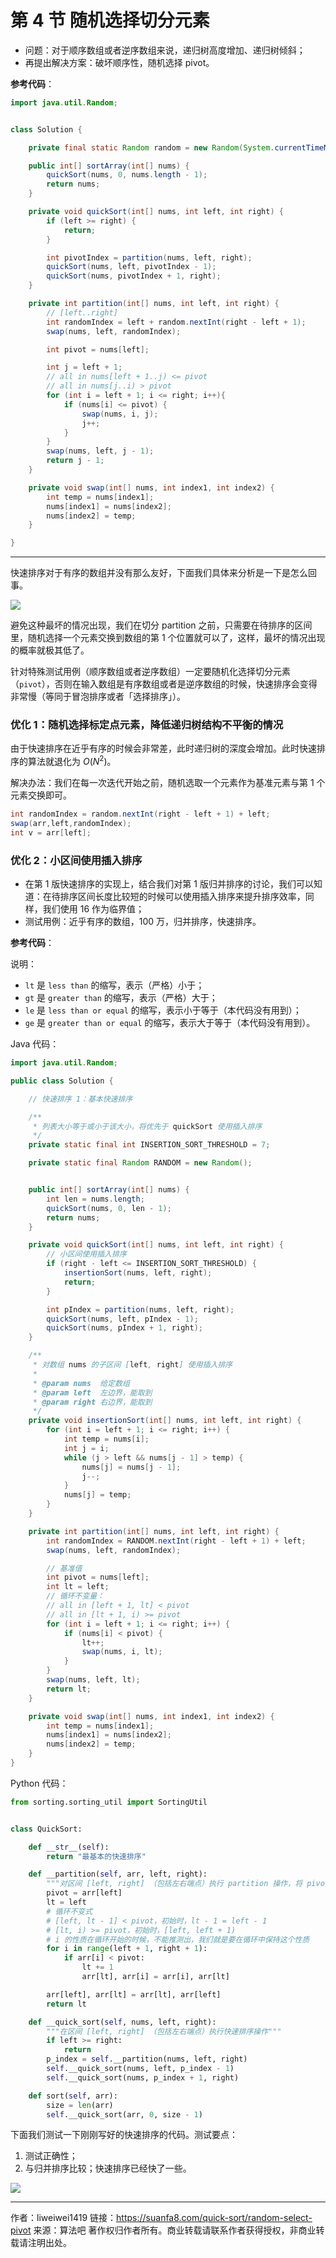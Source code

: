 # 第 4 节 随机选择切分元素

- 问题：对于顺序数组或者逆序数组来说，递归树高度增加、递归树倾斜；
- 再提出解决方案：破坏顺序性，随机选择 pivot。

**参考代码**：


```java
import java.util.Random;


class Solution {

    private final static Random random = new Random(System.currentTimeMillis());

    public int[] sortArray(int[] nums) {
        quickSort(nums, 0, nums.length - 1);
        return nums;
    }

    private void quickSort(int[] nums, int left, int right) {
        if (left >= right) {
            return;
        }

        int pivotIndex = partition(nums, left, right);
        quickSort(nums, left, pivotIndex - 1);
        quickSort(nums, pivotIndex + 1, right);
    }

    private int partition(int[] nums, int left, int right) {
        // [left..right]
        int randomIndex = left + random.nextInt(right - left + 1);
        swap(nums, left, randomIndex);

        int pivot = nums[left];

        int j = left + 1;
        // all in nums[left + 1..j) <= pivot
        // all in nums[j..i) > pivot
        for (int i = left + 1; i <= right; i++){
            if (nums[i] <= pivot) {
                swap(nums, i, j);
                j++;
            }
        }
        swap(nums, left, j - 1);
        return j - 1;
    }

    private void swap(int[] nums, int index1, int index2) {
        int temp = nums[index1];
        nums[index1] = nums[index2];
        nums[index2] = temp;
    }

}
```


---

快速排序对于有序的数组并没有那么友好，下面我们具体来分析是一下是怎么回事。

![](https://suanfa8-1252206550.cos.ap-shanghai.myqcloud.com/suanfa8/1d04cdb7-4c9b-41f6-88d1-8c8988b1041a.jpg)

避免这种最坏的情况出现，我们在切分 partition 之前，只需要在待排序的区间里，随机选择一个元素交换到数组的第 1 个位置就可以了，这样，最坏的情况出现的概率就极其低了。

针对特殊测试用例（顺序数组或者逆序数组）一定要随机化选择切分元素（`pivot`），否则在输入数组是有序数组或者是逆序数组的时候，快速排序会变得非常慢（等同于冒泡排序或者「选择排序」）。

### 优化 1：随机选择标定点元素，降低递归树结构不平衡的情况

由于快速排序在近乎有序的时候会非常差，此时递归树的深度会增加。此时快速排序的算法就退化为 $O(N^2)$。

解决办法：我们在每一次迭代开始之前，随机选取一个元素作为基准元素与第 1 个元素交换即可。

```java
int randomIndex = random.nextInt(right - left + 1) + left;
swap(arr,left,randomIndex);
int v = arr[left];
```

### 优化 2：小区间使用插入排序

- 在第 1 版快速排序的实现上，结合我们对第 1 版归并排序的讨论，我们可以知道：在待排序区间长度比较短的时候可以使用插入排序来提升排序效率，同样，我们使用 $16$ 作为临界值；
- 测试用例：近乎有序的数组，100 万，归并排序，快速排序。

**参考代码**：

说明：

- `lt` 是 `less than` 的缩写，表示（严格）小于；
- `gt` 是 `greater than` 的缩写，表示（严格）大于；
- `le` 是 `less than or equal` 的缩写，表示小于等于（本代码没有用到）；
- `ge` 是 `greater than or equal` 的缩写，表示大于等于（本代码没有用到）。

Java 代码：

```java
import java.util.Random;

public class Solution {

    // 快速排序 1：基本快速排序

    /**
     * 列表大小等于或小于该大小，将优先于 quickSort 使用插入排序
     */
    private static final int INSERTION_SORT_THRESHOLD = 7;

    private static final Random RANDOM = new Random();


    public int[] sortArray(int[] nums) {
        int len = nums.length;
        quickSort(nums, 0, len - 1);
        return nums;
    }

    private void quickSort(int[] nums, int left, int right) {
        // 小区间使用插入排序
        if (right - left <= INSERTION_SORT_THRESHOLD) {
            insertionSort(nums, left, right);
            return;
        }

        int pIndex = partition(nums, left, right);
        quickSort(nums, left, pIndex - 1);
        quickSort(nums, pIndex + 1, right);
    }

    /**
     * 对数组 nums 的子区间 [left, right] 使用插入排序
     *
     * @param nums  给定数组
     * @param left  左边界，能取到
     * @param right 右边界，能取到
     */
    private void insertionSort(int[] nums, int left, int right) {
        for (int i = left + 1; i <= right; i++) {
            int temp = nums[i];
            int j = i;
            while (j > left && nums[j - 1] > temp) {
                nums[j] = nums[j - 1];
                j--;
            }
            nums[j] = temp;
        }
    }

    private int partition(int[] nums, int left, int right) {
        int randomIndex = RANDOM.nextInt(right - left + 1) + left;
        swap(nums, left, randomIndex);

        // 基准值
        int pivot = nums[left];
        int lt = left;
        // 循环不变量：
        // all in [left + 1, lt] < pivot
        // all in [lt + 1, i) >= pivot
        for (int i = left + 1; i <= right; i++) {
            if (nums[i] < pivot) {
                lt++;
                swap(nums, i, lt);
            }
        }
        swap(nums, left, lt);
        return lt;
    }

    private void swap(int[] nums, int index1, int index2) {
        int temp = nums[index1];
        nums[index1] = nums[index2];
        nums[index2] = temp;
    }
}
```

Python 代码：

```python
from sorting.sorting_util import SortingUtil


class QuickSort:

    def __str__(self):
        return "最基本的快速排序"

    def __partition(self, arr, left, right):
        """对区间 [left, right] （包括左右端点）执行 partition 操作，将 pivot 挪到它最终应该在的位置"""
        pivot = arr[left]
        lt = left
        # 循环不变式
        # [left, lt - 1] < pivot，初始时，lt - 1 = left - 1
        # [lt, i) >= pivot，初始时，[left, left + 1)
        # i 的性质在循环开始的时候，不能推测出，我们就是要在循环中保持这个性质
        for i in range(left + 1, right + 1):
            if arr[i] < pivot:
                lt += 1
                arr[lt], arr[i] = arr[i], arr[lt]

        arr[left], arr[lt] = arr[lt], arr[left]
        return lt

    def __quick_sort(self, nums, left, right):
        """在区间 [left, right] （包括左右端点）执行快速排序操作"""
        if left >= right:
            return
        p_index = self.__partition(nums, left, right)
        self.__quick_sort(nums, left, p_index - 1)
        self.__quick_sort(nums, p_index + 1, right)

    def sort(self, arr):
        size = len(arr)
        self.__quick_sort(arr, 0, size - 1)
```

下面我们测试一下刚刚写好的快速排序的代码。测试要点：

1. 测试正确性；
2. 与归并排序比较；快速排序已经快了一些。

![](https://suanfa8-1252206550.cos.ap-shanghai.myqcloud.com/suanfa8/b6299046-88b9-462f-874a-5f28a99d9881.jpg)



---

作者：liweiwei1419
链接：https://suanfa8.com/quick-sort/random-select-pivot
来源：算法吧
著作权归作者所有。商业转载请联系作者获得授权，非商业转载请注明出处。
